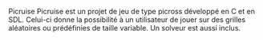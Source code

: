 Picruise
Picruise est un projet de jeu de type picross développé en C et en SDL. Celui-ci donne la possibilité à un utilisateur de jouer sur des grilles aléatoires ou prédéfinies de taille variable. Un solveur est aussi inclus.
